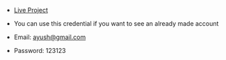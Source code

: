 - [Live Project](https://chat-application-five-phi.vercel.app/)

- You can use this credential if you want to see an already made account
- Email: ayush@gmail.com
- Password: 123123
